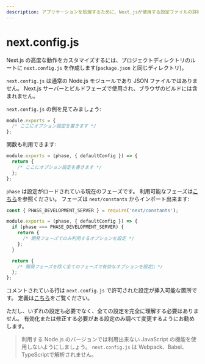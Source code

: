 ```yaml
---
description: アプリケーションを処理するために、Next.jsが使用する設定ファイルの詳細をご覧ください。
---
```


# next.config.js

Next.js の高度な動作をカスタマイズするには、プロジェクトディレクトリのルートに `next.config.js` を作成します(`package.json` と同じディレクトリ)。

`next.config.js` は通常の Node.js モジュールであり JSON ファイルではありません。
Next.js サーバーとビルドフェーズで使用され、ブラウザのビルドには含まれません。

`next.config.js` の例を見てみましょう:

```js
module.exports = {
  /* ここにオプション設定を書きます */
};
```

関数も利用できます:

```js
module.exports = (phase, { defaultConfig }) => {
  return {
    /* ここにオプション設定を書きます */
  };
};
```

`phase` は設定がロードされている現在のフェーズです。
利用可能なフェーズは[こちら](https://github.com/zeit/next.js/blob/canary/packages/next/next-server/lib/constants.ts#L1-L4)を参照ください。
フェーズは `next/constants` からインポート出来ます:

```js
const { PHASE_DEVELOPMENT_SERVER } = require('next/constants');

module.exports = (phase, { defaultConfig }) => {
  if (phase === PHASE_DEVELOPMENT_SERVER) {
    return {
      /* 開発フェーズでのみ利用するオプションを設定 */
    };
  }

  return {
    /* 開発フェーズを除く全てのフェーズで有効なオプションを設定 */
  };
};
```

コメントされている行は `next.config.js` で許可された設定が挿入可能な箇所です。
定義は[こちら](https://github.com/zeit/next.js/blob/canary/packages/next/next-server/server/config.ts#L12-L63)をご覧ください。

ただし、いずれの設定も必要でなく、全ての設定を完全に理解する必要はありません。
有効化または修正する必要がある設定のみ調べて変更するようにお勧めします。

> 利用する Node.js のバージョンでは利用出来ない JavaScript の機能を使用しないようにしましょう。 `next.config.js` は Webpack、Babel、TypeScriptで解析されません。

